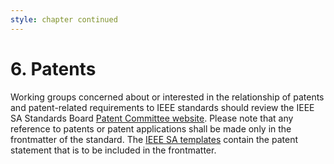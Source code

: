 ```yaml
---
style: chapter continued
---
```


# 6. Patents

Working groups concerned about or interested in the relationship of patents and patent-related requirements to IEEE standards should review the IEEE SA Standards Board [Patent Committee website](https://standards.ieee.org/about/sasb/patcom/materials.html). Please note that any reference to patents or patent applications shall be made only in the frontmatter of the standard. The [IEEE SA templates](https://standards.ieee.org/develop/drafting-standard/resources.html) contain the patent statement that is to be included in the frontmatter.

